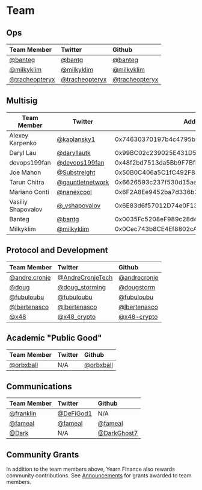 # Team

## Ops

| Team Member                                                 | Twitter                                             | Github                                             |
| :---------------------------------------------------------- | :-------------------------------------------------- | :------------------------------------------------- |
| [@banteg](https://gov.yearn.finance/u/banteg)               | [@bantg](https://twitter.com/bantg)                 | [@banteg](https://github.com/banteg)               |
| [@milkyklim](https://gov.yearn.finance/u/milkyklim)         | [@milkyklim](https://twitter.com/milkyklim)         | [@milkyklim](https://github.com/milkyklim)         |
| [@tracheopteryx](https://gov.yearn.finance/u/tracheopteryx) | [@tracheopteryx](https://twitter.com/tracheopteryx) | [@tracheopteryx](https://github.com/tracheopteryx) |

## Multisig

|Team Member| Twitter| Address|
|-----------|--------|-------|
|Alexey Karpenko|[@kaplansky1](https://twitter.com/kaplansky1/status/1285427247286046725)|0x74630370197b4c4795bFEeF6645ee14F8cf8997D|
|Daryl Lau|[@daryllautk](https://twitter.com/Daryllautk/status/1285434908383444992)|0x99BC02c239025E431D5741cC1DbA8CE77fc51CE3|
|devops199fan|[@devops199fan](https://twitter.com/devops199fan/status/1285430347954622464)|0x48f2bd7513da5Bb9F7BfD54Ea37c41650Fd5f3a3|
|Joe Mahon|[@Substreight](https://twitter.com/Substreight/status/1299780260737630209)|0x50B0C406a5C1fC492F84c3F3D4552391cF4672f2|
|Tarun Chitra|[@gauntletnetwork](https://twitter.com/gauntletnetwork/status/1299778153674616833)|0x6626593c237f530d15ae9980a95ef938ac15c35c|
|Mariano Conti|[@nanexcool](https://twitter.com/nanexcool)|0x6F2A8Ee9452ba7d336b3fba03caC27f7818AeAD6|
|Vasiliy Shapovalov|[@_vshapovalov](https://twitter.com/_vshapovalov/status/1299799139635679232)|0x6E83d6f57012D74e0F131753f8B5Ab557824507D|
|Banteg|[@bantg](https://twitter.com/bantg/status/1285426492906909696)|0x0035Fc5208eF989c28d47e552E92b0C507D2B318|
|Milkyklim|[@milkyklim](https://milkyklim.keybase.pub/yearn-social-proof.txt)|0x0Cec743b8CE4Ef8802cAc0e5df18a180ed8402A7|





## Protocol and Development

| Team Member                                               | Twitter                                                 | Github                                         |
| :-------------------------------------------------------- | :------------------------------------------------------ | :--------------------------------------------- |
| [@andre.cronje](https://gov.yearn.finance/u/andre.cronje) | [@AndreCronjeTech](https://twitter.com/andrecronjetech) | [@andrecronje](https://github.com/andrecronje) |
| [@doug](https://gov.yearn.finance/u/doug)                 | [@doug_storming](https://twitter.com/doug_storming)     | [@dougstorm](https://github.com/dougstorm)     |
| [@fubuloubu](https://gov.yearn.finance/u/fubuloubu)       | [@fubuloubu](https://twitter.com/fubuloubu)             | [@fubuloubu](https://github.com/fubuloubu)     |
| [@lbertenasco](https://gov.yearn.finance/u/lbertenasco)   | [@lbertenasco](https://twitter.com/lbertenasco)         | [@lbertenasco](https://github.com/lbertenasco) |
| [@x48](https://gov.yearn.finance/u/x48)                   | [@x48_crypto](https://twitter.com/x48_crypto)           | [@x48-crypto](https://github.com/x48-crypto/)  |

## Academic "Public Good"

| Team Member                                       | Twitter | Github                                   |
| :------------------------------------------------ | :------ | :--------------------------------------- |
| [@orbxball](https://gov.yearn.finance/u/orbxball) | N/A     | [@orbxball](https://github.com/orbxball) |

## Communications

| Team Member                                       | Twitter                                   | Github                                       |
| :------------------------------------------------ | :---------------------------------------- | :------------------------------------------- |
| [@franklin](https://gov.yearn.finance/u/franklin) | [@DeFiGod1](https://twitter.com/DeFiGod1) | N/A                                          |
| [@fameal](https://gov.yearn.finance/u/fameal)     | [@fameal](https://twitter.com/fameal)     | [@fameal](https://github.com/fameal)         |
| [@Dark](https://gov.yearn.finance/u/dark)         | N/A                                       | [@DarkGhost7](https://github.com/DarkGhost7) |

## Community Grants

In addition to the team members above, Yearn Finance also rewards community contributions. See [Announcements](https://gov.yearn.finance/c/announcement/14) for grants awarded to team members.
